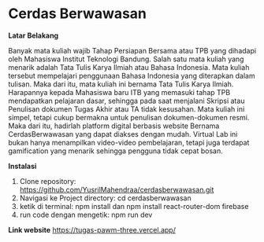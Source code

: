 # Cerdas Berwawasan

**Latar Belakang**

Banyak mata kuliah wajib Tahap Persiapan Bersama atau TPB yang dihadapi oleh Mahasiswa Institut Teknologi Bandung. Salah satu mata kuliah yang menarik adalah Tata Tulis Karya Ilmiah atau Bahasa Indonesia. Mata kuliah tersebut mempelajari penggunaan Bahasa Indonesia yang diterapkan dalam tulisan. Maka dari itu, mata kuliah ini bernama Tata Tulis Karya Ilmiah. Harapannya kepada Mahasiswa baru ITB yang memasuki tahap TPB mendapatkan pelajaran dasar, sehingga pada saat menjalani Skripsi atau Penulisan dokumen Tugas Akhir atau TA tidak kesusahan. Mata kuliah ini simpel, tetapi cukup bermakna untuk penulisan dokumen-dokumen resmi. Maka dari itu, hadirlah platform digital berbasis website Bernama CerdasBerwawasan yang dapat diakses dengan mudah. Virtual Lab ini bukan hanya menampilkan video-video pembelajaran, tetapi juga terdapat gamification yang menarik sehingga pengguna tidak cepat bosan.

**Instalasi**
1. Clone repository: https://github.com/YusrilMahendraa/cerdasberwawasan.git
2. Navigasi ke Project directory: cd cerdasberwawasan
3. ketik di terminal: npm install dan npm install react-router-dom firebase
4. run code dengan mengetik: npm run dev

**Link website**
https://tugas-pawm-three.vercel.app/
